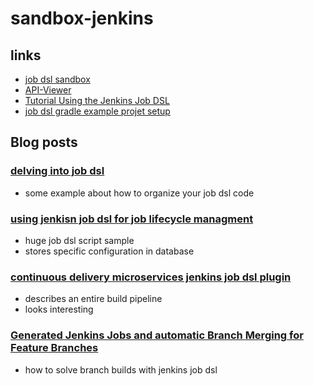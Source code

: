 # sandbox-jenkins

## links
* [job dsl sandbox](http://job-dsl.herokuapp.com/)
* [API-Viewer](https://jenkinsci.github.io/job-dsl-plugin/)
* [Tutorial Using the Jenkins Job DSL](https://github.com/jenkinsci/job-dsl-plugin/wiki/Tutorial---Using-the-Jenkins-Job-DSL)
* [job dsl gradle example projet setup](https://github.com/sheehan/job-dsl-gradle-example)



## Blog posts
### [delving into job dsl](http://www.praqma.com/stories/delving-into-job-dsl/)
* some example about how to organize your job dsl code
 
### [using jenkisn job dsl for job lifecycle managment](https://blog.codecentric.de/en/2015/10/using-jenkins-job-dsl-for-job-lifecycle-management/)
* huge job dsl script sample
* stores specific configuration in database

### [continuous delivery microservices jenkins job dsl plugin](https://blog.codecentric.de/en/2015/01/continuous-delivery-microservices-jenkins-job-dsl-plugin/)
* describes an entire build pipeline
* looks interesting

### [Generated Jenkins Jobs and automatic Branch Merging for Feature Branches](https://blog.codecentric.de/en/2015/04/generated-jenkins-jobs-and-automatic-branch-merging-for-feature-branches/)
* how to solve branch builds with jenkins job dsl
